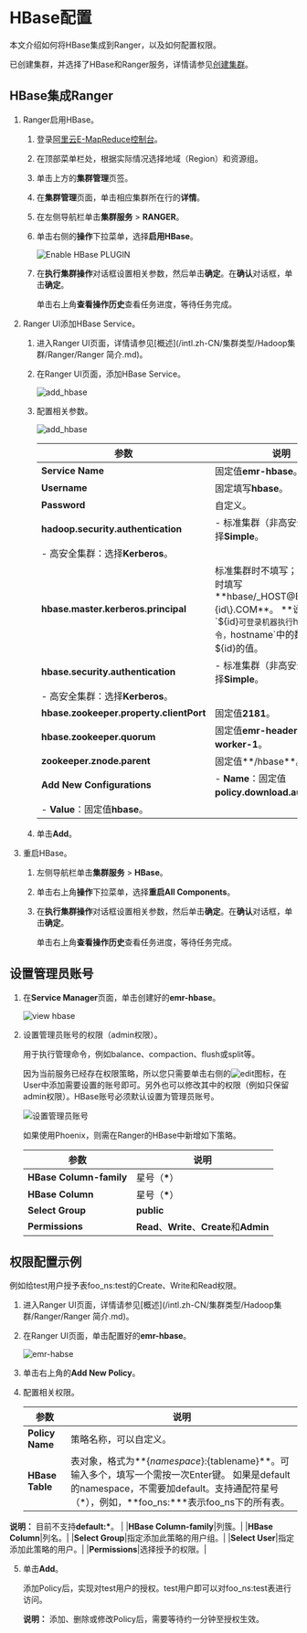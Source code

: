 # HBase配置

本文介绍如何将HBase集成到Ranger，以及如何配置权限。

已创建集群，并选择了HBase和Ranger服务，详情请参见[创建集群](/intl.zh-CN/集群管理/集群配置/创建集群.md)。

## HBase集成Ranger

1.  Ranger启用HBase。

    1.  登录[阿里云E-MapReduce控制台](https://emr.console.aliyun.com/)。

    2.  在顶部菜单栏处，根据实际情况选择地域（Region）和资源组。

    3.  单击上方的**集群管理**页签。

    4.  在**集群管理**页面，单击相应集群所在行的**详情**。

    5.  在左侧导航栏单击**集群服务** \> **RANGER**。

    6.  单击右侧的**操作**下拉菜单，选择**启用HBase**。

        ![Enable HBase PLUGIN](https://static-aliyun-doc.oss-accelerate.aliyuncs.com/assets/img/zh-CN/0009197951/p11513.png)

    7.  在**执行集群操作**对话框设置相关参数，然后单击**确定**。在**确认**对话框，单击**确定**。

        单击右上角**查看操作历史**查看任务进度，等待任务完成。

2.  Ranger UI添加HBase Service。

    1.  进入Ranger UI页面，详情请参见[概述](/intl.zh-CN/集群类型/Hadoop集群/Ranger/Ranger 简介.md)。

    2.  在Ranger UI页面，添加HBase Service。

        ![add_hbase](https://static-aliyun-doc.oss-accelerate.aliyuncs.com/assets/img/zh-CN/5183027951/p81500.png)

    3.  配置相关参数。

        ![add_hbase](https://static-aliyun-doc.oss-accelerate.aliyuncs.com/assets/img/zh-CN/6183027951/p81312.png)

        |参数|说明|
        |--|--|
        |**Service Name**|固定值**emr-hbase**。|
        |**Username**|固定填写**hbase**。|
        |**Password**|自定义。|
        |**hadoop.security.authentication**|        -   标准集群（非高安全集群）：选择**Simple**。
        -   高安全集群：选择**Kerberos**。 |
        |**hbase.master.kerberos.principal**|标准集群时不填写；高安全集群时填写**hbase/\_HOST@EMR.$\{id\}.COM**。 **说明：** `${id}`可登录机器执行`hostname`命令，`hostname`中的数字即为$\{id\}的值。 |
        |**hbase.security.authentication**|        -   标准集群（非高安全集群）：选择**Simple**。
        -   高安全集群：选择**Kerberos**。 |
        |**hbase.zookeeper.property.clientPort**|固定值**2181**。|
        |**hbase.zookeeper.quorum**|固定值**emr-header-1,emr-worker-1**。|
        |**zookeeper.znode.parent**|固定值**/hbase**。|
        |**Add New Configurations**|        -   **Name**：固定值**policy.download.auth.users**。
        -   **Value**：固定值**hbase**。 |

    4.  单击**Add**。

3.  重启HBase。

    1.  左侧导航栏单击**集群服务** \> **HBase**。

    2.  单击右上角**操作**下拉菜单，选择**重启All Components**。

    3.  在**执行集群操作**对话框设置相关参数，然后单击**确定**。在**确认**对话框，单击**确定**。

        单击右上角**查看操作历史**查看任务进度，等待任务完成。


## 设置管理员账号

1.  在**Service Manager**页面，单击创建好的**emr-hbase**。

    ![view hbase](https://static-aliyun-doc.oss-accelerate.aliyuncs.com/assets/img/zh-CN/9083027951/p130024.png)

2.  设置管理员账号的权限（admin权限）。

    用于执行管理命令，例如balance、compaction、flush或split等。

    因为当前服务已经存在权限策略，所以您只需要单击右侧的![edit](https://static-aliyun-doc.oss-accelerate.aliyuncs.com/assets/img/zh-CN/6183027951/p81341.png)图标，在User中添加需要设置的账号即可。另外也可以修改其中的权限（例如只保留admin权限）。HBase账号必须默认设置为管理员账号。

    ![设置管理员账号](https://static-aliyun-doc.oss-accelerate.aliyuncs.com/assets/img/zh-CN/1009197951/p11523.png)

    如果使用Phoenix，则需在Ranger的HBase中新增如下策略。

    |参数|说明|
    |--|--|
    |**HBase Column-family**|星号（**\***）|
    |**HBase Column**|星号（**\***）|
    |**Select Group**|**public**|
    |**Permissions**|**Read**、**Write**、**Create**和**Admin**|


## 权限配置示例

例如给test用户授予表foo\_ns:test的Create、Write和Read权限。

1.  进入Ranger UI页面，详情请参见[概述](/intl.zh-CN/集群类型/Hadoop集群/Ranger/Ranger 简介.md)。

2.  在Ranger UI页面，单击配置好的**emr-hbase**。

    ![emr-habse](https://static-aliyun-doc.oss-accelerate.aliyuncs.com/assets/img/zh-CN/1009197951/p11524.png)

3.  单击右上角的**Add New Policy**。

4.  配置相关权限。

    |参数|说明|
    |--|--|
    |**Policy Name**|策略名称，可以自定义。|
    |**HBase Table**|表对象，格式为**$\{namespace\}:$\{tablename\}**。可输入多个，填写一个需按一次Enter键。 如果是default的namespace，不需要加default。支持通配符星号（\*），例如，**foo\_ns:\***表示foo\_ns下的所有表。

**说明：** 目前不支持**default:\***。 |
    |**HBase Column-family**|列簇。|
    |**HBase Column**|列名。|
    |**Select Group**|指定添加此策略的用户组。|
    |**Select User**|指定添加此策略的用户。|
    |**Permissions**|选择授予的权限。|

5.  单击**Add**。

    添加Policy后，实现对test用户的授权。test用户即可以对foo\_ns:test表进行访问。

    **说明：** 添加、删除或修改Policy后，需要等待约一分钟至授权生效。


